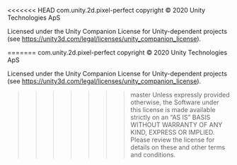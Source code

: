 <<<<<<< HEAD
com.unity.2d.pixel-perfect copyright © 2020 Unity Technologies ApS

Licensed under the Unity Companion License for Unity-dependent projects (see https://unity3d.com/legal/licenses/unity_companion_license).

=======
com.unity.2d.pixel-perfect copyright © 2020 Unity Technologies ApS

Licensed under the Unity Companion License for Unity-dependent projects (see https://unity3d.com/legal/licenses/unity_companion_license).

>>>>>>> master
Unless expressly provided otherwise, the Software under this license is made available strictly on an “AS IS” BASIS WITHOUT WARRANTY OF ANY KIND, EXPRESS OR IMPLIED. Please review the license for details on these and other terms and conditions.
